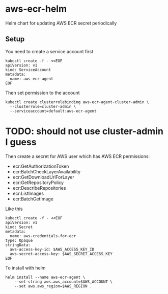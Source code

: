 # aws-ecr-helm
Helm chart for updating AWS ECR secret periodically

## Setup

You need to create a service account first

```shell
kubectl create -f - <<EOF
apiVersion: v1
kind: ServiceAccount
metadata:
  name: aws-ecr-agent
EOF
```

Then set permission to the account

```shell
kubectl create clusterrolebinding aws-ecr-agent-cluster-admin \
  --clusterrole=cluster-admin \
  --serviceaccount=default:aws-ecr-agent
```

# TODO: should not use cluster-admin I guess

Then create a secret for AWS user which has AWS ECR permissions:

 - ecr:GetAuthorizationToken
 - ecr:BatchCheckLayerAvailability
 - ecr:GetDownloadUrlForLayer
 - ecr:GetRepositoryPolicy
 - ecr:DescribeRepositories
 - ecr:ListImages
 - ecr:BatchGetImage

Like this

```shell
kubectl create -f - <<EOF
apiVersion: v1
kind: Secret
metadata:
  name: aws-credentials-for-ecr
type: Opaque
stringData:
  aws-access-key-id: $AWS_ACCESS_KEY_ID
  aws-secret-access-key: $AWS_SECRET_ACCESS_KEY
EOF
```

To install with helm

```shell
helm install --name aws-ecr-agent \
    --set-string aws.aws_account=$AWS_ACCOUNT \
    --set aws.aws_region=$AWS_REGION .
```
